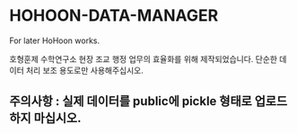 # HOHOON-DATA-MANAGER
For later HoHoon works.

호형훈제 수학연구소 현장 조교 행정 업무의 효율화를 위해 제작되었습니다. 단순한 데이터 처리 보조 용도로만 사용해주십시오.

## 주의사항 : 실제 데이터를 public에 pickle 형태로 업로드하지 마십시오.